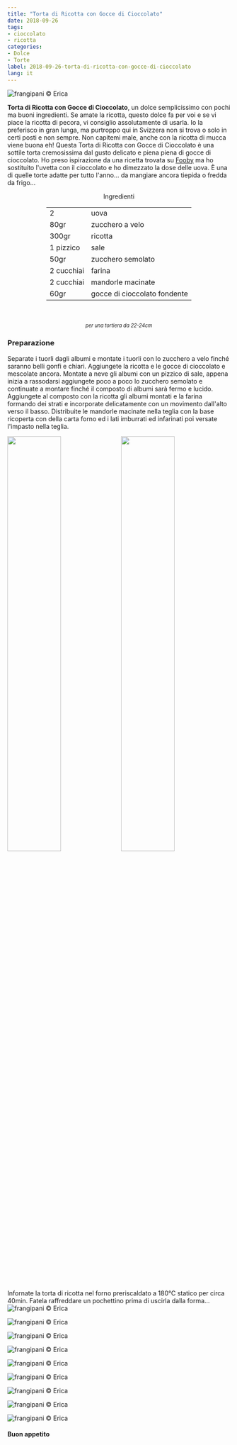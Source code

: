 ```yaml
---
title: "Torta di Ricotta con Gocce di Cioccolato"
date: 2018-09-26
tags:
- cioccolato
- ricotta
categories:
- Dolce
- Torte
label: 2018-09-26-torta-di-ricotta-con-gocce-di-cioccolato
lang: it 
---
```

![](../2018-09-26-torta-di-ricotta-con-gocce-di-cioccolato/header.jpg "frangipani © Erica")

**Torta di Ricotta con Gocce di Cioccolato**, un dolce semplicissimo con pochi ma buoni ingredienti. Se amate la ricotta, questo dolce fa per voi e se vi piace la ricotta di pecora, vi consiglio assolutamente di usarla. Io la preferisco in gran lunga, ma purtroppo qui in Svizzera non si trova o solo in certi posti e non sempre. Non capitemi male, anche con la ricotta di mucca viene buona eh! Questa Torta di Ricotta con Gocce di Cioccolato è una sottile torta cremosissima dal gusto delicato e piena piena di gocce di cioccolato. Ho preso ispirazione da una ricetta trovata su <a href="https://fooby.ch/it/ricette/16671/budino-di-ricotta--torta-alla-ricotta-?startAuto1=0" target="_blank">Fooby</a> ma ho sostituito l'uvetta con il cioccolato e ho dimezzato la dose delle uova. È una di quelle torte adatte per tutto l'anno... da mangiare ancora tiepida o fredda da frigo...

<div id="wrapper" style="text-align: center">
  <div id="yourdiv" style="display: inline-block;">
    <div class="ingredients" itemscope itemtype="http://schema.org/Recipe">
      <span itemprop="name" style="display:none;">Torta di Ricotta con Gocce di Cioccolato</span>
      <span itemprop="recipeCategory" style="display:none;">Dolce</span>
      <img itemprop="image" style="display:none;" class="ignore-gallery-item" src="../2018-09-26-torta-di-ricotta-con-gocce-di-cioccolato/header.jpeg"/>
      <span itemprop="author" style="display:none;">Erica Raiano</span>
      <span itemprop="description" style="display:none;">Torta di Ricotta con Gocce di Cioccolato, un dolce semplicissimo con pochi ma buoni ingredienti.</span>
      <div class="ingredients-title">Ingredienti</div>
      <table>
        <tbody>
          </tr>
          <tr itemprop="recipeIngredient">
            <td>2</td>
            <td>uova</td>
          </tr>
          <tr itemprop="recipeIngredient">
            <td>80gr</td>
            <td>zucchero a velo</td>
          </tr>
          <tr itemprop="recipeIngredient">
            <td>300gr</td>
            <td>ricotta</td>
          </tr>
          <tr itemprop="recipeIngredient">
            <td>1 pizzico</td>
            <td>sale</td>
          </tr>
          <tr itemprop="recipeIngredient">
            <td>50gr</td>
            <td>zucchero semolato</td>
          </tr>
          <tr itemprop="recipeIngredient">
            <td>2 cucchiai</td>
            <td>farina</td>
          </tr>
          <tr itemprop="recipeIngredient">
            <td>2 cucchiai</td>
            <td>mandorle macinate</td>
          </tr>
          <tr itemprop="recipeIngredient">
            <td>60gr</td>
            <td>gocce di cioccolato fondente</td>
        </tbody>
      </table>
      <br></br>
      <i class="pull-right" style="font-size: 80%;">per una tortiera da 22-24cm</i>
    </div>
  </div>
</div>


<h3>
  <font color="grey">
    <i class="fa-solid fa-gears"></i>
  </font> Preparazione
</h3>

Separate i tuorli dagli albumi e montate i tuorli con lo zucchero a velo finché saranno belli gonfi e chiari. Aggiungete la ricotta e le gocce di cioccolato e mescolate ancora. Montate a neve gli albumi con un pizzico di sale, appena inizia a rassodarsi aggiungete poco a poco lo zucchero semolato e continuate a montare finché il composto di albumi sarà fermo e lucido. Aggiungete al composto con la ricotta gli albumi montati e la farina formando dei strati e incorporate delicatamente con un movimento dall'alto verso il basso. Distribuite le mandorle macinate nella teglia con la base ricoperta con della carta forno ed i lati imburrati ed infarinati poi versate l'impasto nella teglia.
<p>
  <div style="width: 100%; margin-bottom: 0">
    <img style="float: left; width: 49%; margin-right: 1%" src="../2018-09-26-torta-di-ricotta-con-gocce-di-cioccolato/impasto.jpg" alt="" title="frangipani © Erica" />
    <img style="float: left; width: 49%; margin-left: 1%" src="../2018-09-26-torta-di-ricotta-con-gocce-di-cioccolato/teglia.jpg" alt="" title="frangipani © Erica" />
    <div style="clear: both"></div>
  </div>
</p>

Infornate la torta di ricotta nel forno preriscaldato a 180°C statico per circa 40min. Fatela raffreddare un pochettino prima di uscirla dalla forma...
![](../2018-09-26-torta-di-ricotta-con-gocce-di-cioccolato/risultato1.jpg "frangipani © Erica")

![](../2018-09-26-torta-di-ricotta-con-gocce-di-cioccolato/risultato2.jpg "frangipani © Erica")

![](../2018-09-26-torta-di-ricotta-con-gocce-di-cioccolato/risultato3.jpg "frangipani © Erica")

![](../2018-09-26-torta-di-ricotta-con-gocce-di-cioccolato/risultato4.jpg "frangipani © Erica")

![](../2018-09-26-torta-di-ricotta-con-gocce-di-cioccolato/risultato5.jpg "frangipani © Erica")

![](../2018-09-26-torta-di-ricotta-con-gocce-di-cioccolato/risultato6.jpg "frangipani © Erica")

![](../2018-09-26-torta-di-ricotta-con-gocce-di-cioccolato/risultato7.jpg "frangipani © Erica")

![](../2018-09-26-torta-di-ricotta-con-gocce-di-cioccolato/risultato8.jpg "frangipani © Erica")

![](../2018-09-26-torta-di-ricotta-con-gocce-di-cioccolato/risultato9.jpg "frangipani © Erica")

<h4>Buon appetito
  <font color="red">
    <i class="fa-regular fa-face-smile"></i>
  </font>
</h4>